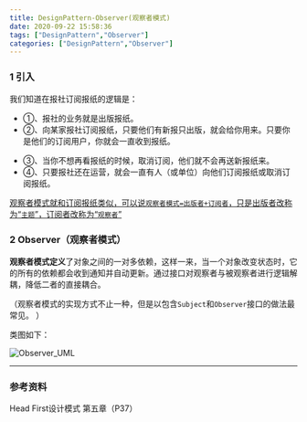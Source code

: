 ```yaml
---
title: DesignPattern-Observer(观察者模式)
date: 2020-09-22 15:58:36
tags: ["DesignPattern","Observer"]
categories: ["DesignPattern","Observer"]
---
```


### 1 引入

我们知道在报社订阅报纸的逻辑是：

- ①、报社的业务就是出版报纸。
- ②、向某家报社订阅报纸，只要他们有新报只出版，就会给你用来。只要你是他们的订阅用户，你就会一直收到报纸。

<!--more-->

- ③、当你不想再看报纸的时候，取消订阅，他们就不会再送新报纸来。
- ④、只要报社还在运营，就会一直有人（或单位）向他们订阅报纸或取消订阅报纸。



<u>观察者模式就和订阅报纸类似，可以说`观察者模式=出版者+订阅者`，只是出版者改称为“`主题`”，订阅者改称为“`观察者`”</u>



### 2 Observer（观察者模式）

**观察者模式定义**了对象之间的一对多依赖，这样一来，当一个对象改变状态时，它的所有的依赖都会收到通知并自动更新。通过接口对观察者与被观察者进行逻辑解耦，降低二者的直接耦合。

（观察者模式的实现方式不止一种，但是以包含`Subject`和`Observer`接口的做法最常见。 ）



类图如下：

![Observer_UML](https://cdn.jsdelivr.net/gh/Jovry-Lee/cdn/img/DesignPattern/Observer_UML.png)



------

### 参考资料

Head First设计模式 第五章（P37）





































